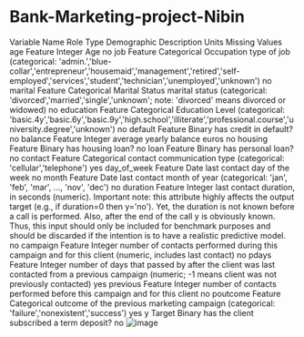 # Bank-Marketing-project-Nibin


Variable Name	Role	Type	Demographic	Description	Units	Missing Values
age	Feature	Integer	Age			no
job	Feature	Categorical	Occupation	type of job (categorical: 'admin.','blue-collar','entrepreneur','housemaid','management','retired','self-employed','services','student','technician','unemployed','unknown')		no
marital	Feature	Categorical	Marital Status	marital status (categorical: 'divorced','married','single','unknown'; note: 'divorced' means divorced or widowed)		no
education	Feature	Categorical	Education Level	(categorical: 'basic.4y','basic.6y','basic.9y','high.school','illiterate','professional.course','university.degree','unknown')		no
default	Feature	Binary		has credit in default?		no
balance	Feature	Integer		average yearly balance	euros	no
housing	Feature	Binary		has housing loan?		no
loan	Feature	Binary		has personal loan?		no
contact	Feature	Categorical		contact communication type (categorical: 'cellular','telephone')		yes
day_of_week	Feature	Date		last contact day of the week		no
month	Feature	Date		last contact month of year (categorical: 'jan', 'feb', 'mar', ..., 'nov', 'dec')		no
duration	Feature	Integer		last contact duration, in seconds (numeric). Important note: this attribute highly affects the output target (e.g., if duration=0 then y='no'). Yet, the duration is not known before a call is performed. Also, after the end of the call y is obviously known. Thus, this input should only be included for benchmark purposes and should be discarded if the intention is to have a realistic predictive model.		no
campaign	Feature	Integer		number of contacts performed during this campaign and for this client (numeric, includes last contact)		no
pdays	Feature	Integer		number of days that passed by after the client was last contacted from a previous campaign (numeric; -1 means client was not previously contacted)		yes
previous	Feature	Integer		number of contacts performed before this campaign and for this client		no
poutcome	Feature	Categorical		outcome of the previous marketing campaign (categorical: 'failure','nonexistent','success')		yes
y	Target	Binary		has the client subscribed a term deposit?		no
![image](https://github.com/nibinkjoseph/Bank-Marketing-project-Nibin/assets/63180074/7d58df2d-e826-4886-a8d5-00cff21c094c)

